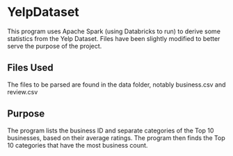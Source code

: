 # YelpDataset
This program uses Apache Spark (using Databricks to run) to derive some statistics from the Yelp Dataset. Files have been slightly modified to better serve the purpose of the project.

## Files Used
The files to be parsed are found in the data folder, notably business.csv and review.csv

## Purpose
The program lists the business ID and separate categories of the Top 10 businesses, based on their average ratings.
The program then finds the Top 10 categories that have the most business count.

